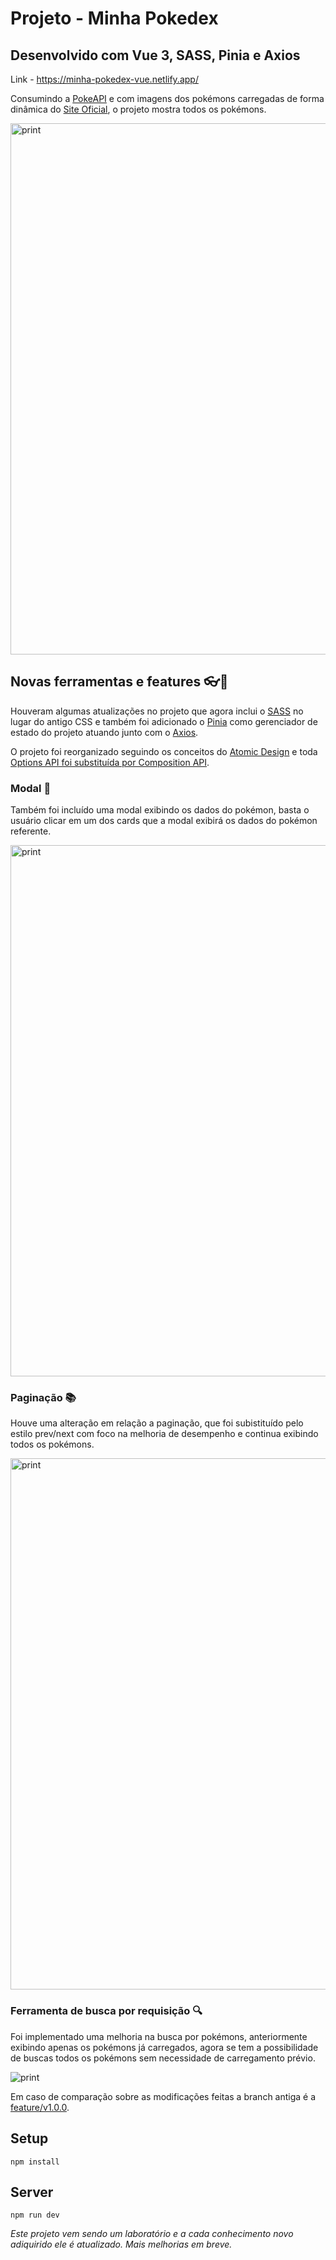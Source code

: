 # Projeto - Minha Pokedex

## Desenvolvido com Vue 3, SASS, Pinia e Axios

Link - https://minha-pokedex-vue.netlify.app/

Consumindo a <a href="https://pokeapi.co/" target="_blank">PokeAPI</a> e com imagens dos pokémons carregadas de forma dinâmica do <a href="https://www.pokemon.com/br/pokedex/" target="_blank">Site Oficial</a>, o projeto mostra todos os pokémons.

<img width="850" src="https://raw.githubusercontent.com/stamorim28/minha-pokedex/master/pictures/print_1.png" alt="print"/>

## Novas ferramentas e features 👓🍍

Houveram algumas atualizações no projeto que agora inclui o <a href="https://sass-lang.com/" target="_blank">SASS</a> no lugar do antigo CSS e também foi adicionado o <a href="https://pinia.vuejs.org/" target="_blank">Pinia</a> como gerenciador de estado do projeto atuando junto com o <a href="https://axios-http.com/ptbr/docs/intro" target="_blank">Axios</a>.

O projeto foi reorganizado seguindo os conceitos do <a href="https://vuedose.tips/how-to-structure-a-vue-js-app-using-atomic-design-and-tailwindcss" target="_blank">Atomic Design</a> e toda <a href="https://github.com/stamorim28/vue-minha-pokedex/pull/10" target="_blank">Options API foi substituída por Composition API</a>.

### Modal 📌

Também foi incluído uma modal exibindo os dados do pokémon, basta o usuário clicar em um dos cards que a modal exibirá os dados do pokémon referente.

<img width="850" src="https://raw.githubusercontent.com/stamorim28/minha-pokedex/master/pictures/print_2.png" alt="print"/>

### Paginação 📚

Houve uma alteração em relação a paginação, que foi subistituído pelo estilo prev/next com foco na melhoria de desempenho e continua exibindo todos os pokémons.

<img width="850" src="https://raw.githubusercontent.com/stamorim28/minha-pokedex/master/pictures/print_3.png" alt="print"/>

### Ferramenta de busca por requisição 🔍

Foi implementado uma melhoria na busca por pokémons, anteriormente exibindo apenas os pokémons já carregados, agora se tem a possibilidade de buscas todos os pokémons sem necessidade de carregamento prévio.

<img src="https://raw.githubusercontent.com/stamorim28/minha-pokedex/master/pictures/print_4.png" alt="print"/>

Em caso de comparação sobre as modificações feitas a branch antiga é a <a href="https://github.com/stamorim28/minha-pokedex/tree/feature/v1.0.0">feature/v1.0.0</a>.

## Setup

```
npm install
```

## Server

```
npm run dev
```

_Este projeto vem sendo um laboratório e a cada conhecimento novo adiquirido ele é atualizado. Mais melhorias em breve._
